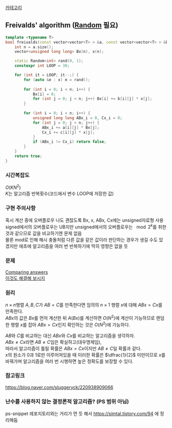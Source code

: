 [카테고리](/README.md)
## Freivalds' algorithm ([Random](/utils/Random.md) 필요)
```cpp
template <typename T>
bool freivalds(const vector<vector<T> > &a, const vector<vector<T> > &b, const vector<vector<T> > &c) { // n*n행렬 A, B, C에 대해 AB==C인지 O(LOOP * N^2)에 확인 // (0.5^LOOP)의 확률로 AB!=C인데 AB==C라고 틀린 판별을 내릴 가능성 있음
    int n = a.size();
    vector<unsigned long long> Bx(n), x(n);

    static Random<int> rand(0, 1);
    constexpr int LOOP = 30;

    for (int it = LOOP; it--;) {
        for (auto &e : x) e = rand();
        
        for (int i = 0; i < n; i++) {
            Bx[i] = 0;
            for (int j = 0; j < n; j++) Bx[i] += b[i][j] * x[j];
        }
        
        for (int i = 0; i < n; i++) {
            unsigned long long ABx_i = 0, Cx_i = 0;
            for (int j = 0; j < n; j++) {
                ABx_i += a[i][j] * Bx[j];
                Cx_i += c[i][j] * x[j];
            }
            if (ABx_i != Cx_i) return false;
        }
    }
    return true;
}
```
### 시간복잡도
$O(K N^2)$   
$K$는 알고리즘 반복횟수(코드에서 변수 LOOP에 저장한 값)

### 구현 주의사항
혹시 계산 중에 오버플로우 나도 괜찮도록 Bx, x, ABx, Cx에는 unsigned자료형 사용   
signed에서의 오버플로우는 UB지만 unsigned에서의 오버플로우는 $\mod{2^k}$를 취한 것과 같으므로 값을 비교하기엔 문제 없음   
물론 mod로 인해 해시 충돌처럼 다른 값을 같은 값이라 판단하는 경우가 생길 수도 있겠지만 애초에 알고리즘을 여러 번 반복하기에 딱히 영향은 없을 듯   

### 문제
[Comparing answers](https://www.acmicpc.net/problem/3847)   
[이것도 해결해 보시지](https://www.acmicpc.net/problem/13165)   
<!-- [Inner Product](https://www.acmicpc.net/problem/17313)    -->

### 원리
$n \times n$행렬 $A, B, C$가 $AB = C$를 만족한다면 임의의 $n \times 1$ 행렬 $x$에 대해 $ABx = Cx$를 만족한다.   
$ABx$의 값은 $Bx$를 먼저 계산한 뒤 $A(Bx)$를 계산하면 $O(N^2)$에 계산이 가능하므로 랜덤한 행렬 $x$를 잡아 $ABx = Cx$인지 확인하는 것은 $O(N^2)$에 가능하다.

$AB$와 $C$를 비교하는 대신 $ABx$와 $Cx$를 비교하는 알고리즘을 생각하자.   
$ABx \neq Cx$라면 $AB \neq C$임은 확실하고(대우명제임),   
따라서 알고리즘이 틀릴 확률은 $ABx = Cx$이지만 $AB \neq C$일 확률과 같다.   
$x$의 원소가 $0$과 $1$로만 이루어져있을 때 이러한 확률은 $\dfrac{1}{2}$ 미만이므로 $x$를 바꿔가며 알고리즘을 여러 번 시행하면 높은 정확도를 보장할 수 있다.   

### 참고링크
https://blog.naver.com/sluggeryck/220938909066   

### 난수를 사용하지 않는 결정론적 알고리즘? (PS 범위 아님)
ps-snippet 레포지토리와는 거리가 먼 듯 해서 https://simtal.tistory.com/94 에 정리해둠   